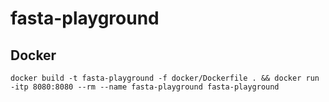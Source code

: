 # fasta-playground

## Docker
`docker build -t fasta-playground -f docker/Dockerfile . && docker run -itp 8080:8080 --rm --name fasta-playground fasta-playground`